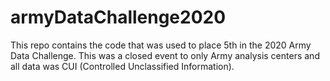 # armyDataChallenge2020
This repo contains the code that was used to place 5th in the 2020 Army Data Challenge. This was a closed event to only Army analysis centers and all data was CUI (Controlled Unclassified Information).
